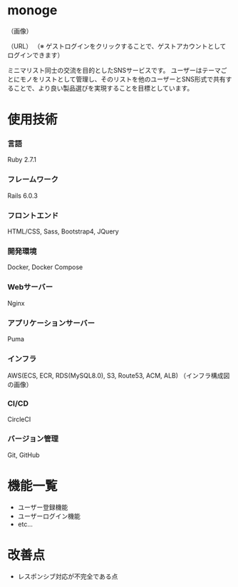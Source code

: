 # monoge

（画像）

（URL）
（※ ゲストログインをクリックすることで、ゲストアカウントとしてログインできます）

ミニマリスト同士の交流を目的としたSNSサービスです。
ユーザーはテーマごとにモノをリストとして管理し、そのリストを他のユーザーとSNS形式で共有することで、より良い製品選びを実現することを目標としています。

# 使用技術
### 言語
Ruby 2.7.1
### フレームワーク
Rails 6.0.3
### フロントエンド
HTML/CSS, Sass, Bootstrap4, JQuery
### 開発環境
Docker, Docker Compose
### Webサーバー
Nginx
### アプリケーションサーバー
Puma
### インフラ
AWS(ECS, ECR, RDS(MySQL8.0), S3, Route53, ACM, ALB)
（インフラ構成図の画像）
### CI/CD
CircleCI
### バージョン管理
 Git, GitHub

# 機能一覧
* ユーザー登録機能
* ユーザーログイン機能
* etc...

# 改善点
* レスポンシブ対応が不完全である点
